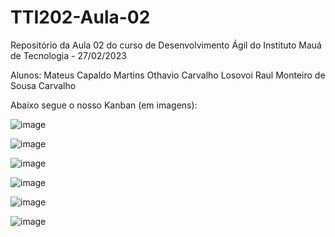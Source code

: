 # TTI202-Aula-02
Repositório da Aula 02 do curso de Desenvolvimento Ágil do Instituto Mauá de Tecnologia - 27/02/2023

Alunos: 
Mateus Capaldo Martins
Othavio Carvalho Losovoi
Raul Monteiro de Sousa Carvalho

Abaixo segue o nosso Kanban (em imagens):

![image](https://user-images.githubusercontent.com/100284027/221561297-611dc407-b901-4f84-85ad-48bbf762a15f.png)

![image](https://user-images.githubusercontent.com/100284027/221561543-a4d029ed-c38f-4ad9-abce-145a9f9704fd.png)

![image](https://user-images.githubusercontent.com/100284027/221561607-15894526-b5e0-4156-8a23-de04a3bfe648.png)

![image](https://user-images.githubusercontent.com/100284027/221561643-812b85bf-d2c8-485a-9ddc-5b3bd3e2a2dc.png)

![image](https://user-images.githubusercontent.com/100284027/221561938-d5f5c089-6d0b-4ac0-a0fb-7c9f52fdca9e.png)

![image](https://user-images.githubusercontent.com/100284027/221562006-1e500415-c595-4ea1-9939-77a39a9d5944.png)


